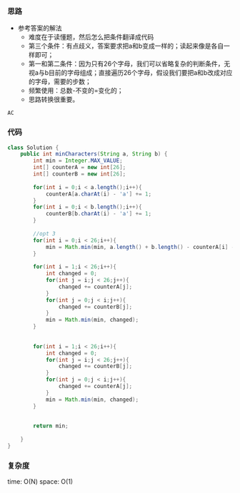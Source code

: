 ### 思路

- 参考答案的解法
    - 难度在于读懂题，然后怎么把条件翻译成代码
    - 第三个条件：有点歧义，答案要求把a和b变成一样的；读起来像是各自一样即可；
    - 第一和第二条件：因为只有26个字母，我们可以省略复杂的判断条件，无视a与b目前的字母组成；直接遍历26个字母，假设我们要把a和b改成对应的字母，需要的步数；
    - 频繁使用：总数-不变的=变化的；
    - 思路转换很重要。

`AC`

### 代码
```java
class Solution {
    public int minCharacters(String a, String b) {
        int min = Integer.MAX_VALUE;
        int[] counterA = new int[26];
        int[] counterB = new int[26];
        
        for(int i = 0;i < a.length();i++){
            counterA[a.charAt(i) - 'a'] += 1;
        }
        for(int i = 0;i < b.length();i++){
            counterB[b.charAt(i) - 'a'] += 1;
        }
        
        //opt 3
        for(int i = 0;i < 26;i++){
            min = Math.min(min, a.length() + b.length() - counterA[i] - counterB[i]);
        }
        
        for(int i = 1;i < 26;i++){
            int changed = 0;
            for(int j = i;j < 26;j++){
                changed += counterA[j];
            }
            for(int j = 0;j < i;j++){
                changed += counterB[j];
            }
            min = Math.min(min, changed);
        }
        
        
        for(int i = 1;i < 26;i++){
            int changed = 0;
            for(int j = i;j < 26;j++){
                changed += counterB[j];
            }
            for(int j = 0;j < i;j++){
                changed += counterA[j];
            }
            min = Math.min(min, changed);
        }
        
        
        return min;
        
    }
}
```


### 复杂度

time: O(N)
space: O(1)
